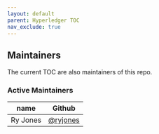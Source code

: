 ```yaml
---
layout: default
parent: Hyperledger TOC
nav_exclude: true
---
```

## Maintainers

The current TOC are also maintainers of this repo.

### Active Maintainers
| name     | Github    | 
|----------|-----------|
| Ry Jones | [@ryjones](https://github.com/ryjones) |
